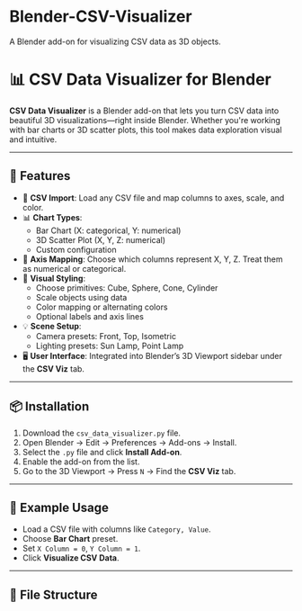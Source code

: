 # Blender-CSV-Visualizer
A Blender add-on for visualizing CSV data as 3D objects.

# 📊 CSV Data Visualizer for Blender

**CSV Data Visualizer** is a Blender add-on that lets you turn CSV data into beautiful 3D visualizations—right inside Blender. Whether you're working with bar charts or 3D scatter plots, this tool makes data exploration visual and intuitive.

---

## 🔧 Features

- 📁 **CSV Import**: Load any CSV file and map columns to axes, scale, and color.
- 📊 **Chart Types**:
  - Bar Chart (X: categorical, Y: numerical)
  - 3D Scatter Plot (X, Y, Z: numerical)
  - Custom configuration
- 🧭 **Axis Mapping**: Choose which columns represent X, Y, Z. Treat them as numerical or categorical.
- 🎨 **Visual Styling**:
  - Choose primitives: Cube, Sphere, Cone, Cylinder
  - Scale objects using data
  - Color mapping or alternating colors
  - Optional labels and axis lines
- 💡 **Scene Setup**:
  - Camera presets: Front, Top, Isometric
  - Lighting presets: Sun Lamp, Point Lamp
- 🖥️ **User Interface**: Integrated into Blender’s 3D Viewport sidebar under the **CSV Viz** tab.

---

## 📦 Installation

1. Download the `csv_data_visualizer.py` file.
2. Open Blender → Edit → Preferences → Add-ons → Install.
3. Select the `.py` file and click **Install Add-on**.
4. Enable the add-on from the list.
5. Go to the 3D Viewport → Press `N` → Find the **CSV Viz** tab.

---

## 🧪 Example Usage

- Load a CSV file with columns like `Category, Value`.
- Choose **Bar Chart** preset.
- Set `X Column = 0`, `Y Column = 1`.
- Click **Visualize CSV Data**.

---

## 📁 File Structure

